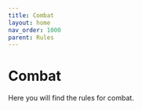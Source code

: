 ```yaml
---
title: Combat
layout: home
nav_order: 1000
parent: Rules
---
```


# Combat

Here you will find the rules for combat.